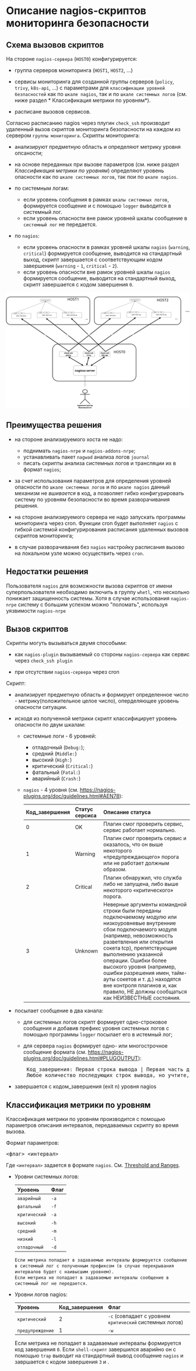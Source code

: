 # Описание nagios-скриптов мониторинга безопасности

## Схема вызовов скриптов

На стороне `nagios-сервера` (`HOST0`) конфигурируется:

* группа серверов мониторинга (`HOST1`, `HOST2`, ...)

* сервисы мониторинга для созданной группы серверов (`policy`, `trivy`, `k8s-api`, ...) с параметрами для `классификации уровней безпасностей` как по `шкале nagios`, так и по `шкале системных логов` (см. ниже раздел * Классификация метрики по уровням*).

* расписане вызовов сервисов.

Согласно расписанию nagios через плугин `check_ssh` производит удаленный вызов скриптов мониторинга безопасности на каждом из сервером `группы мониторинга`.
Скрипты мониторинга:

- анализируют предметную область и определяют метрику уровня опсаности;

- на основе переданных при вызове параметров (см. ниже раздел *Классификация метрики по уровням*) определяют уровень опасности как по `шкале системных логов`, так пои по `шкале nagios`.

- по системным логам:

    * если уровень сообщения в рамках `шкалы системных логов`, формируется сообщение и с помощью `logger` выводится в системный лог.
    * если уровень опасности вне рамок уровней шкалы сообщение в `системный лог` не передается.

- по `nagios`:

    * если уровень опасности в рамках уровней шкалы `nagios` (`warning`, `critical`) формируется сообщение, выводится на стандартный
 выход, скрипт завершается с соответствующим кодом завершения (`warning` - `1`, `critical` - `2`).
    * если уровень опасности вне рамок уровней шкалы `nagios` формируется сообщение, выводится на стандартный
 выход, скрипт завершается с кодом завершения `0`.

![Схема вызовов скриптов](./nagios.png)

## Преимущества решения

- на стороне анализируемого хоста  не надо:

    * поднимать  `nagios-nrpe` и `nagios-addons-nrpe`;
    * устанавливать пакет `nagwad` анализа логов `journal` 
    * писать скрипты анализа системных логов и трансляции их в формат `nagios`;

- за счет использования параметров для определения уровней опасности по `шкале системных логов` и по `шкале nagios` данный механизм не *вшивается* в код, а позволяет гибко конфигурировать систему по уровням безопасности во время разворачивания решения.

- на стороне анализируемого сервера не надо запускать программы мониторинга через cron. Функции cron будет выполняет `nagios` с гибкой системой конфигурирования расписания удаленных вызовов скриптов мониторинга;

- в случае разворачивания без `nagios` настройку расписания вызово на локальном узле можно осуществить через `cron`.

## Недостатки решения

Пользователя `nagios` для возможности вызова скриптов от имени суперпользователя необходимо включить в группу `whetl`, что нескольно понижает защищенность системы.
Хотя в случае использования `nagios-nrpe` систему с большим успехом можно "поломать", используя уязвимости `nagios-nrpe`


## Вызов скриптов

Скрипты могуть вызываться двумя способыми:

* как `nagios-plugin` вызываемый со стороны `nagios-сервера` как сервис через `check_ssh plugin`

* при отсутствии `nagios-сервера` через cron

Скрипт:

* анализирует предметную область и формирует определенное число - метрику(положительное целое число), оперделяющее уровень опасности ситуации.

* исходя из полученной метрики скрипт классифицирует уровень опасности по двум шкалам:

  - системные логи - 6 уровней:  
    * отладочный (`Debug:`);
    * средний (`Middle:`)
    * высокий (`High:`)
    * критический (`Critical:`)
    * фатальный (`Fatal:`)
    * аварийный (`Crash:`)

  - `nagios` - 4 уровня (см. https://nagios-plugins.org/doc/guidelines.html#AEN78):

     Код_завершения |	Статус серсиса | Описание статуса
      --------------|----------------|-------------------
      0             |     OK         | Плагин смог проверить сервис, сервис работает нормально.
      1             |   Warning      | Плагин смог проверить сервис и оказалось, что он выше некоторого «предупреждающего» порога или не работает должным образом.
      2             | Critical       | Плагин обнаружил, что служба либо не запущена, либо выше некоторого «критического» порога.
      3             |  Unknown       | Неверные аргументы командной строки были переданы подключаемому модулю или низкоуровневые внутренние сбои подключаемого модуля (например, невозможность разветвления или открытия сокета tcp), препятствующие выполнению указанной операции. Ошибки более высокого уровня (например, ошибки разрешения имен, тайм-ауты сокетов и т. д.) находятся вне контроля плагинов и, как правило, НЕ должны сообщаться как НЕИЗВЕСТНЫЕ состояния.


* посылает сообщение в два канала:

  - для системных логов скрипт формирует одно-строковое сообщения и добавив префикс уровня системных логов с помощью программы `logger` посылает его в истемный лог;

  - для сервера `nagios` формирует одно- или многострочное сообщение формата (см. https://nagios-plugins.org/doc/guidelines.html#PLUGOUTPUT):
    <pre>
     Код_завершения: Первая строка вывода | Первая часть данных о производительности
     Любое количество последующих строк вывода, но учтите, что буфер может иметь ограниченный размер | Вторая часть данных о производительности, которая также могут иметь линии продолжения
    </pre>

* завершается с кодом_завершения (exit n) уровня nagios

## Классификация метрики по уровням

Классификация метрики по уровням производится с помощью параметров описания интервалов, передаваемых скрипту во время вызова.

Формат параметров:
<pre>
<флаг> <интервал>
</pre>

Где `<интервал>` задается в формате `nagios`. См. [Threshold and Ranges](https://nagios-plugins.org/doc/guidelines.html#THRESHOLDFORMAT).

- Уровни системных логов:

    Уровень       |  Флаг
    --------------|--------
    `аварийный`   | `-a`
    `фатальный`   | `-f`
    `критический` | `-a`
    `высокий`     | `-h`
    `средний`     | `-m`
    `низкий`      | `-l`
    `отладочный`  | `-d`

      Если метрика попадает в задаваемые интервалы формируется сообщение в системный лог с полученным префиксом (в случае перекрывания интервалов будет с наивысшим уровнем).
      Если метрика не попадает в задаваемые интервалы сообщение в системный лог не передается.

- Уровни логов nagios:

    Уровень       | Код_завершения | Флаг
    --------------|----------------|-----
    `критический` | 2              | `-c` (совпадает с уровнем `критический` системных логов)
    `предупреждение` | 1           | `-w`

    Если  метрика не попадает в задаваемые интервалы формируется код завершения `0`.
    Если `shell-скрипт` завершился аварийно он с помощью `trap`  выводит на стандартный вывод сообщение `nagios` и завршается с кодом завершения `3` и .


